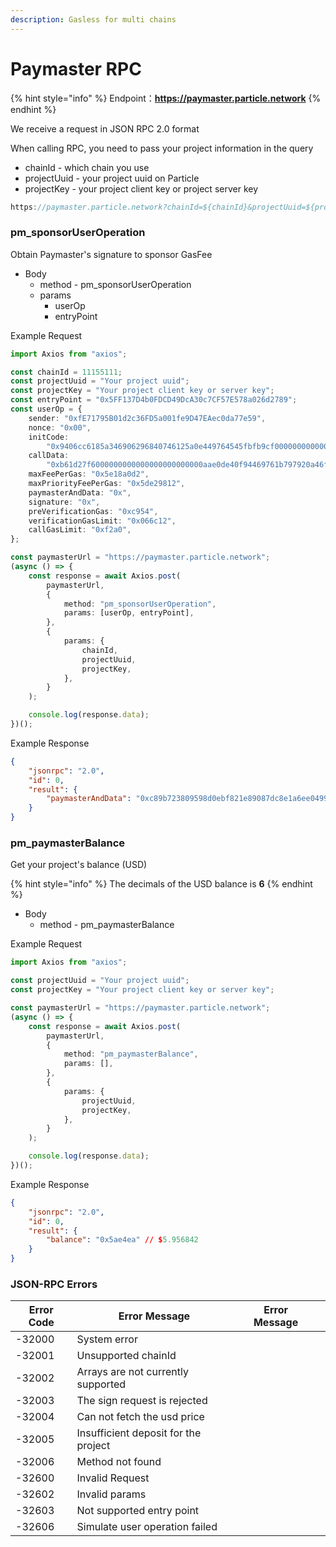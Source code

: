 ```yaml
---
description: Gasless for multi chains
---
```


# Paymaster RPC

{% hint style="info" %}
Endpoint：**https://paymaster.particle.network**
{% endhint %}

We receive a request in JSON RPC 2.0 format

When calling RPC, you need to pass your project information in the query

* chainId - which chain you use
* projectUuid - your project uuid on Particle
* projectKey - your project client key or project server key

```typescript
https://paymaster.particle.network?chainId=${chainId}&projectUuid=${projectUuid}&projectKey=${projectKey}
```

### pm\_sponsorUserOperation

Obtain Paymaster's signature to sponsor GasFee

* Body
  * method - pm\_sponsorUserOperation
  * params
    * userOp
    * entryPoint

Example Request

```typescript
import Axios from "axios";

const chainId = 11155111;
const projectUuid = "Your project uuid";
const projectKey = "Your project client key or server key";
const entryPoint = "0x5FF137D4b0FDCD49DcA30c7CF57E578a026d2789";
const userOp = {
    sender: "0xfE71795B01d2c36FD5a001fe9D47EAec0da77e59",
    nonce: "0x00",
    initCode:
        "0x9406cc6185a346906296840746125a0e449764545fbfb9cf0000000000000000000000009a8c05c7ac9acecc1185d5a624eb185e63dde9c20000000000000000000000000000000000000000000000000000000000000000",
    callData:
        "0xb61d27f6000000000000000000000000aae0de40f94469761b797920a46f223d0fffd013000000000000000000000000000000000000000000000000000000000000000000000000000000000000000000000000000000000000000000000000000000600000000000000000000000000000000000000000000000000000000000000000",
    maxFeePerGas: "0x5e18a0d2",
    maxPriorityFeePerGas: "0x5de29812",
    paymasterAndData: "0x",
    signature: "0x",
    preVerificationGas: "0xc954",
    verificationGasLimit: "0x066c12",
    callGasLimit: "0xf2a0",
};

const paymasterUrl = "https://paymaster.particle.network";
(async () => {
    const response = await Axios.post(
        paymasterUrl,
        {
            method: "pm_sponsorUserOperation",
            params: [userOp, entryPoint],
        },
        {
            params: {
                chainId,
                projectUuid,
                projectKey,
            },
        }
    );

    console.log(response.data);
})();
```

Example Response

```json
{
    "jsonrpc": "2.0",
    "id": 0,
    "result": {
        "paymasterAndData": "0xc89b723809598d0ebf821e89087dc8e1a6ee04990000000000000000000000000000000000000000000000000000000065520e4300000000000000000000000000000000000000000000000000000000000000002b065ddfec26c0771030d57fb7693548a5a564d5f14a5d91f28bc8512c64d23048727b4a6f91d8e8286bb989b87828f9be87b0d665ea63d6b3f66b068de7bf851c"
    }
}
```

### pm\_paymasterBalance

Get your project's balance (USD)

{% hint style="info" %}
The decimals of the USD balance is **6**
{% endhint %}

* Body
  * method - pm\_paymasterBalance

Example Request

```typescript
import Axios from "axios";

const projectUuid = "Your project uuid";
const projectKey = "Your project client key or server key";

const paymasterUrl = "https://paymaster.particle.network";
(async () => {
    const response = await Axios.post(
        paymasterUrl,
        {
            method: "pm_paymasterBalance",
            params: [],
        },
        {
            params: {
                projectUuid,
                projectKey,
            },
        }
    );

    console.log(response.data);
})();
```

Example Response

```json
{
    "jsonrpc": "2.0",
    "id": 0,
    "result": {
        "balance": "0x5ae4ea" // $5.956842
    }
}
```

### JSON-RPC Errors

<table><thead><tr><th>Error Code</th><th>Error Message</th><th data-hidden>Error Message</th><th data-hidden></th></tr></thead><tbody><tr><td>-32000</td><td>System error</td><td></td><td></td></tr><tr><td>-32001</td><td>Unsupported chainId</td><td></td><td></td></tr><tr><td>-32002</td><td>Arrays are not currently supported</td><td></td><td></td></tr><tr><td>-32003</td><td>The sign request is rejected</td><td></td><td></td></tr><tr><td>-32004</td><td>Can not fetch the usd price</td><td></td><td></td></tr><tr><td>-32005</td><td>Insufficient deposit for the project</td><td></td><td></td></tr><tr><td>-32006</td><td>Method not found</td><td></td><td></td></tr><tr><td>-32600</td><td>Invalid Request</td><td></td><td></td></tr><tr><td>-32602</td><td>Invalid params</td><td></td><td></td></tr><tr><td>-32603</td><td>Not supported entry point</td><td></td><td></td></tr><tr><td>-32606</td><td>Simulate user operation failed</td><td></td><td></td></tr></tbody></table>

